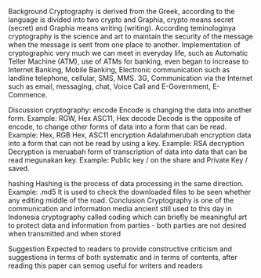 Background
Cryptography is derived from the Greek, according to the language is divided into two crypto and Graphia, crypto means secret (secret) and Graphia means writing (writing). According teminologinya cryptography is the science and art to maintain the security of the message when the message is sent from one place to another.
Implementation of cryptographic very much we can meet in everyday life, such as Automatic Teller Machine (ATM), use of ATMs for banking, even began to increase to Internet Banking, Mobile Banking, Electronic communication such as landline telephone, cellular, SMS, MMS. 3G, Communication via the Internet such as email, messaging, chat, Voice Call and E-Government, E-Commence.

Discussion
cryptography:
encode
Encode is changing the data into another form.
Example: RGW, Hex
ASC11, Hex
decode
Decode is the opposite of encode, to change other forms of data into a form that can be read.
Example: Hex, RGB
Hex, ASC11
encryption
Adalahmerubah encryption data into a form that can not be read by using a key.
Example: RSA
decryption
Decryption is meruabah form of transcription of data into data that can be read megunakan key.
Example: Public key / on the share and Private Key / saved.

hashing
Hashing is the process of data processing in the same direction.
Example: .md5
It is used to check the downloaded files to be seen whether any editing middle of the road.
Conclusion
Cryptography is one of the communication and information media ancient still used to this day in Indonesia cryptography called coding which can briefly be meaningful art to protect data and information from parties - both parties are not desired when transmitted and when stored

Suggestion
Expected to readers to provide constructive criticism and suggestions in terms of both systematic and in terms of contents, after reading this paper can semog useful for writers and readers

